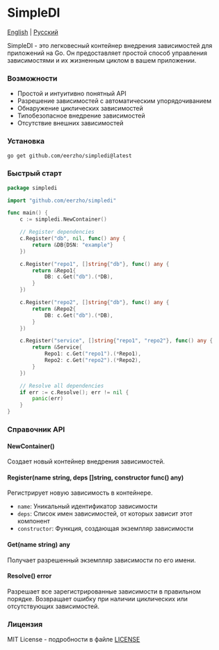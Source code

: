 # SimpleDI

[English](README.md) | [Русский](README.ru.md)

SimpleDI - это легковесный контейнер внедрения зависимостей для приложений на Go. Он предоставляет простой способ управления зависимостями и их жизненным циклом в вашем приложении.

### Возможности

- Простой и интуитивно понятный API
- Разрешение зависимостей с автоматическим упорядочиванием
- Обнаружение циклических зависимостей
- Типобезопасное внедрение зависимостей
- Отсутствие внешних зависимостей

### Установка

```bash
go get github.com/eerzho/simpledi@latest
```

### Быстрый старт

```go
package simpledi

import "github.com/eerzho/simpledi"

func main() {
	c := simpledi.NewContainer()

	// Register dependencies
	c.Register("db", nil, func() any {
		return &DB{DSN: "example"}
	})

	c.Register("repo1", []string{"db"}, func() any {
		return &Repo1{
			DB: c.Get("db").(*DB),
		}
	})

	c.Register("repo2", []string{"db"}, func() any {
		return &Repo2{
			DB: c.Get("db").(*DB),
		}
	})

	c.Register("service", []string{"repo1", "repo2"}, func() any {
		return &Service{
			Repo1: c.Get("repo1").(*Repo1),
			Repo2: c.Get("repo2").(*Repo2),
		}
	})

	// Resolve all dependencies
	if err := c.Resolve(); err != nil {
		panic(err)
	}
}
```

### Справочник API

#### NewContainer()

Создает новый контейнер внедрения зависимостей.

#### Register(name string, deps []string, constructor func() any)

Регистрирует новую зависимость в контейнере.
- `name`: Уникальный идентификатор зависимости
- `deps`: Список имен зависимостей, от которых зависит этот компонент
- `constructor`: Функция, создающая экземпляр зависимости

#### Get(name string) any

Получает разрешенный экземпляр зависимости по его имени.

#### Resolve() error

Разрешает все зарегистрированные зависимости в правильном порядке. Возвращает ошибку при наличии циклических или отсутствующих зависимостей.

### Лицензия

MIT License - подробности в файле [LICENSE](LICENSE)
